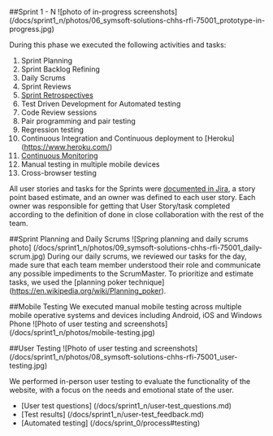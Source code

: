##Sprint 1 - N
![photo of in-progress screenshots] (/docs/sprint1_n/photos/06_symsoft-solutions-chhs-rfi-75001_prototype-in-progress.jpg)

During this phase we executed the following activities and tasks:

1. Sprint Planning
2. Sprint Backlog Refining
3. Daily Scrums
4. Sprint Reviews
5. [Sprint Retrospectives](/docs/sprint1_n/sprint1-restrospective.pdf)
6. Test Driven Development for Automated testing
7. Code Review sessions
8. Pair programming and pair testing
9. Regression testing
10. Continuous Integration and Continuous deployment to [Heroku] (https://www.heroku.com/)
11. [Continuous Monitoring](/docs/sprint1_n/photos/monitoring.png)
12. Manual testing in multiple mobile devices
13. Cross-browser testing

All user stories and tasks for the Sprints were [documented in Jira](/docs/sprint_0/process/images/profile-creation-sprint1.png), a story point based estimate, and an owner was defined to each user story. Each owner was responsible for getting that User Story/task completed according to the definition of done in close collaboration with the rest of the team. 

##Sprint Planning and Daily Scrums
![Spring planning and daily scrums photo] (/docs/sprint1_n/photos/09_symsoft-solutions-chhs-rfi-75001_daily-scrum.jpg)
During our daily scrums, we reviewed our tasks for the day, made sure that each team member understood their role and communicate any possible impediments to the ScrumMaster. To prioritize and estimate tasks, we  used the [planning poker technique] (https://en.wikipedia.org/wiki/Planning_poker).

##Mobile Testing
We executed manual mobile testing across multiple mobile operative systems and devices including Android, iOS and Windows Phone
![Photo of user testing and screenshots] (/docs/sprint1_n/photos/mobile-testing.jpg)

##User Testing
![Photo of user testing and screenshots] (/docs/sprint1_n/photos/08_symsoft-solutions-chhs-rfi-75001_user-testing.jpg)

We performed in-person user testing to evaluate the functionality of the website, with a focus on the needs and emotional state of the user.
- [User test questions] (/docs/sprint1_n/user-test_questions.md)
- [Test results] (/docs/sprint1_n/user-test_feedback.md)
- [Automated testing] (/docs/sprint_0/process#testing)
